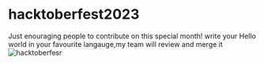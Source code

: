 # hacktoberfest2023
Just enouraging people to contribute on this special month!
write your Hello world in your favourite langauge,my team will review and merge it
![hacktoberfesr](https://github.com/pranitrathod/hacktoberfest2023/assets/77391148/8076b42b-2098-4f5d-87e0-f285f51a20de)
